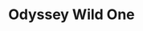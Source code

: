 ---
title: Odyssey Wild One  
category: Eau de Parfum  
gender: Male  
img: odyssey-wild-one.png  
description: Odyssey Wild One Eau de Parfum es una fragancia masculina atrevida y magnética, diseñada para quienes viven con intensidad. Su apertura especiada y cítrica da paso a un corazón aromático con notas de lavanda y geranio, mientras que el fondo amaderado y almizclado aporta profundidad y carácter. Ideal para destacar con energía y confianza en cualquier ocasión.
price: 26400
---